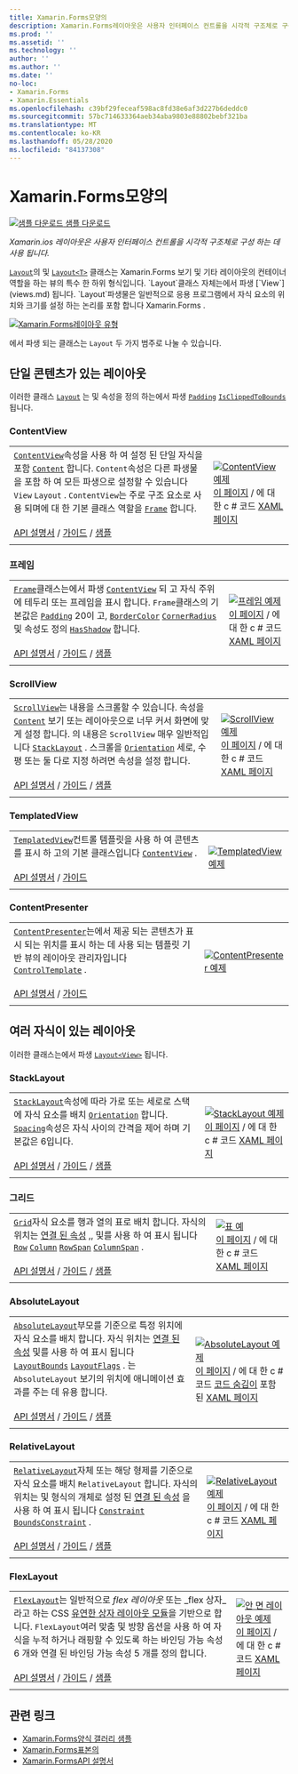 ```yaml
---
title: Xamarin.Forms모양의
description: Xamarin.Forms레이아웃은 사용자 인터페이스 컨트롤을 시각적 구조체로 구성 하는 데 사용 됩니다. 이 문서에서는에 포함 된 레이아웃을 나열 합니다 Xamarin.Forms .
ms.prod: ''
ms.assetid: ''
ms.technology: ''
author: ''
ms.author: ''
ms.date: ''
no-loc:
- Xamarin.Forms
- Xamarin.Essentials
ms.openlocfilehash: c39bf29feceaf598ac8fd38e6af3d227b6deddc0
ms.sourcegitcommit: 57bc714633364aeb34aba9803e88802bebf321ba
ms.translationtype: MT
ms.contentlocale: ko-KR
ms.lasthandoff: 05/28/2020
ms.locfileid: "84137308"
---
```

# <a name="xamarinforms-layouts"></a>Xamarin.Forms모양의

[![샘플 다운로드](~/media/shared/download.png) 샘플 다운로드](https://docs.microsoft.com/samples/xamarin/xamarin-forms-samples/formsgallery)

_Xamarin.ios 레이아웃은 사용자 인터페이스 컨트롤을 시각적 구조체로 구성 하는 데 사용 됩니다._

[`Layout`](xref:Xamarin.Forms.Layout)의 및 [`Layout<T>`](xref:Xamarin.Forms.Layout`1) 클래스는 Xamarin.Forms 보기 및 기타 레이아웃의 컨테이너 역할을 하는 뷰의 특수 한 하위 형식입니다. `Layout`클래스 자체는에서 파생 [`View`](views.md) 됩니다. `Layout`파생물은 일반적으로 응용 프로그램에서 자식 요소의 위치와 크기를 설정 하는 논리를 포함 합니다 Xamarin.Forms .

[![Xamarin.Forms레이아웃 유형](layouts-images/layouts-sml.png "[! OP. 비 LOC (Xamarin.ios)] 레이아웃 형식")](layouts-images/layouts.png#lightbox "[! OP. 비 LOC (Xamarin.ios)] 레이아웃 형식")

에서 파생 되는 클래스는 `Layout` 두 가지 범주로 나눌 수 있습니다.

## <a name="layouts-with-single-content"></a>단일 콘텐츠가 있는 레이아웃

이러한 클래스 [`Layout`](xref:Xamarin.Forms.Layout) 는 및 속성을 정의 하는에서 파생 [`Padding`](xref:Xamarin.Forms.Layout.Padding) [`IsClippedToBounds`](xref:Xamarin.Forms.Layout.IsClippedToBounds) 됩니다.

<a name="contentView" />

### <a name="contentview"></a>ContentView

|     |     |
| --- | --- |
| [`ContentView`](xref:Xamarin.Forms.ContentView)속성을 사용 하 여 설정 된 단일 자식을 포함 [`Content`](xref:Xamarin.Forms.ContentView.Content) 합니다. `Content`속성은 다른 파생물을 포함 하 여 모든 파생으로 설정할 수 있습니다 `View` `Layout` . `ContentView`는 주로 구조 요소로 사용 되며에 대 한 기본 클래스 역할을 [`Frame`](#frame) 합니다.<br /><br />[API 설명서](xref:Xamarin.Forms.ContentView)  /  [가이드](~/xamarin-forms/user-interface/layouts/contentview.md)  /  [샘플](https://docs.microsoft.com/samples/xamarin/xamarin-forms-samples/userinterface-contentviewdemos/) | [![ContentView 예제](layouts-images/ContentView.png "ContentView 예제")](layouts-images/ContentView-Large.png#lightbox "ContentView 예제")<br />[이 페이지](https://github.com/xamarin/xamarin-forms-samples/blob/master/FormsGallery/FormsGallery/FormsGallery/CodeExamples/ContentViewDemoPage.cs)  /  에 대 한 c # 코드 [XAML 페이지](https://github.com/xamarin/xamarin-forms-samples/blob/master/FormsGallery/FormsGallery/FormsGallery/XamlExamples/ContentViewDemoPage.xaml) |
|     |     |

<a named="frame" />

### <a name="frame"></a>프레임

|     |     |
| --- | --- |
| [`Frame`](xref:Xamarin.Forms.Frame)클래스는에서 파생 [`ContentView`](#contentView) 되 고 자식 주위에 테두리 또는 프레임을 표시 합니다. `Frame`클래스의 기본값은 [`Padding`](xref:Xamarin.Forms.Layout.Padding) 20이 고, [`BorderColor`](xref:Xamarin.Forms.Frame.BorderColor) [`CornerRadius`](xref:Xamarin.Forms.Frame.CornerRadius) 및 속성도 정의 [`HasShadow`](xref:Xamarin.Forms.Frame.HasShadow) 합니다.<br /><br />[API 설명서](xref:Xamarin.Forms.Frame)  /  [가이드](~/xamarin-forms/user-interface/layouts/frame.md)  /  [샘플](https://docs.microsoft.com/samples/xamarin/xamarin-forms-samples/userinterface-frame/) | [![프레임 예제](layouts-images/Frame.png "프레임 예제")](layouts-images/Frame-Large.png#lightbox "프레임 예제")<br />[이 페이지](https://github.com/xamarin/xamarin-forms-samples/blob/master/FormsGallery/FormsGallery/FormsGallery/CodeExamples/FrameDemoPage.cs)  /  에 대 한 c # 코드 [XAML 페이지](https://github.com/xamarin/xamarin-forms-samples/blob/master/FormsGallery/FormsGallery/FormsGallery/XamlExamples/FrameDemoPage.xaml) |
|     |     |

<a name="scrollView" />

### <a name="scrollview"></a>ScrollView

|     |     |
| --- | --- |
| [`ScrollView`](xref:Xamarin.Forms.ScrollView)는 내용을 스크롤할 수 있습니다. 속성을 [`Content`](xref:Xamarin.Forms.ScrollView.Content) 보기 또는 레이아웃으로 너무 커서 화면에 맞게 설정 합니다. 의 내용은 `ScrollView` 매우 일반적입니다 [`StackLayout`](#stackLayout) . 스크롤을 [`Orientation`](xref:Xamarin.Forms.ScrollView.Orientation) 세로, 수평 또는 둘 다로 지정 하려면 속성을 설정 합니다.<br /><br />[API 설명서](xref:Xamarin.Forms.ScrollView)  /  [가이드](~/xamarin-forms/user-interface/layouts/scroll-view.md)  /  [샘플](https://docs.microsoft.com/samples/xamarin/xamarin-forms-samples/userinterface-layout) | [![ScrollView 예제](layouts-images/ScrollView.png "ScrollView 예제")](layouts-images/ScrollView-Large.png#lightbox "ScrollView 예제")<br />[이 페이지](https://github.com/xamarin/xamarin-forms-samples/blob/master/FormsGallery/FormsGallery/FormsGallery/CodeExamples/ScrollViewDemoPage.cs)  /  에 대 한 c # 코드 [XAML 페이지](https://github.com/xamarin/xamarin-forms-samples/blob/master/FormsGallery/FormsGallery/FormsGallery/XamlExamples/ScrollViewDemoPage.xaml) |
|     |     |

### <a name="templatedview"></a>TemplatedView

|     |     |
| --- | --- |
| [`TemplatedView`](xref:Xamarin.Forms.TemplatedView)컨트롤 템플릿을 사용 하 여 콘텐츠를 표시 하 고의 기본 클래스입니다 [`ContentView`](#contentView) .<br /><br />[API 설명서](xref:Xamarin.Forms.TemplatedView)  /  [가이드](~/xamarin-forms/app-fundamentals/templates/control-template.md) | [![TemplatedView 예제](layouts-images/TemplatedView.png "TemplatedView 예제")](layouts-images/TemplatedView.png#lightbox "TemplatedView 예제") |
|     |     |

### <a name="contentpresenter"></a>ContentPresenter

|     |     |
| --- | --- |
| [`ContentPresenter`](xref:Xamarin.Forms.ContentPresenter)는에서 제공 되는 콘텐츠가 표시 되는 위치를 표시 하는 데 사용 되는 템플릿 기반 뷰의 레이아웃 관리자입니다 [`ControlTemplate`](xref:Xamarin.Forms.ControlTemplate) .<br /><br />[API 설명서](xref:Xamarin.Forms.ContentPresenter)  /  [가이드](~/xamarin-forms/app-fundamentals/templates/control-template.md) | [![ContentPresenter 예제](layouts-images/ContentPresenter.png "ContentPresenter 예제")](layouts-images/ContentPresenter.png#lightbox "ContentPresenter 예제") |
|     |     |

## <a name="layouts-with-multiple-children"></a>여러 자식이 있는 레이아웃

이러한 클래스는에서 파생 [`Layout<View>`](xref:Xamarin.Forms.Layout`1) 됩니다.

<a name="stackLayout" />

### <a name="stacklayout"></a>StackLayout

|     |     |
| --- | --- |
| [`StackLayout`](xref:Xamarin.Forms.StackLayout)속성에 따라 가로 또는 세로로 스택에 자식 요소를 배치 [`Orientation`](xref:Xamarin.Forms.StackLayout.Orientation) 합니다. [`Spacing`](xref:Xamarin.Forms.StackLayout.Spacing)속성은 자식 사이의 간격을 제어 하며 기본값은 6입니다.<br /><br />[API 설명서](xref:Xamarin.Forms.StackLayout)  /  [가이드](~/xamarin-forms/user-interface/layouts/stacklayout.md)  /  [샘플](https://docs.microsoft.com/samples/xamarin/xamarin-forms-samples/userinterface-layout)| [![StackLayout 예제](layouts-images/StackLayout.png "StackLayout 예제")](layouts-images/StackLayout-Large.png#lightbox "StackLayout 예제")<br />[이 페이지](https://github.com/xamarin/xamarin-forms-samples/blob/master/FormsGallery/FormsGallery/FormsGallery/CodeExamples/StackLayoutDemoPage.cs)  /  에 대 한 c # 코드 [XAML 페이지](https://github.com/xamarin/xamarin-forms-samples/blob/master/FormsGallery/FormsGallery/FormsGallery/XamlExamples/StackLayoutDemoPage.xaml) |
|     |     |

<a name="grid" />

### <a name="grid"></a>그리드

|     |     |
| --- | --- |
| [`Grid`](xref:Xamarin.Forms.Grid)자식 요소를 행과 열의 표로 배치 합니다. 자식의 위치는 [연결 된 속성](~/xamarin-forms/xaml/attached-properties.md) ,, 및를 사용 하 여 표시 됩니다 [`Row`](xref:Xamarin.Forms.Grid.RowProperty) [`Column`](xref:Xamarin.Forms.Grid.ColumnProperty) [`RowSpan`](xref:Xamarin.Forms.Grid.RowSpanProperty) [`ColumnSpan`](xref:Xamarin.Forms.Grid.ColumnSpanProperty) .<br /><br />[API 설명서](xref:Xamarin.Forms.Grid)  /  [가이드](~/xamarin-forms/user-interface/layouts/grid.md)  /  [샘플](https://docs.microsoft.com/samples/xamarin/xamarin-forms-samples/userinterface-layout) | [![표 예](layouts-images/Grid.png "표 예")](layouts-images/Grid-Large.png#lightbox "표 예")<br />[이 페이지](https://github.com/xamarin/xamarin-forms-samples/blob/master/FormsGallery/FormsGallery/FormsGallery/CodeExamples/GridDemoPage.cs)  /  에 대 한 c # 코드 [XAML 페이지](https://github.com/xamarin/xamarin-forms-samples/blob/master/FormsGallery/FormsGallery/FormsGallery/XamlExamples/GridDemoPage.xaml) |
|     |     |

### <a name="absolutelayout"></a>AbsoluteLayout

|     |     |
| --- | --- |
| [`AbsoluteLayout`](xref:Xamarin.Forms.AbsoluteLayout)부모를 기준으로 특정 위치에 자식 요소를 배치 합니다. 자식 위치는 [연결 된 속성](~/xamarin-forms/xaml/attached-properties.md) 및를 사용 하 여 표시 됩니다 [`LayoutBounds`](xref:Xamarin.Forms.AbsoluteLayout.LayoutBoundsProperty) [`LayoutFlags`](xref:Xamarin.Forms.AbsoluteLayout.LayoutFlagsProperty) . 는 `AbsoluteLayout` 보기의 위치에 애니메이션 효과를 주는 데 유용 합니다.<br /><br />[API 설명서](xref:Xamarin.Forms.AbsoluteLayout)  /  [가이드](~/xamarin-forms/user-interface/layouts/absolute-layout.md)  /  [샘플](https://docs.microsoft.com/samples/xamarin/xamarin-forms-samples/userinterface-layout) | [![AbsoluteLayout 예제](layouts-images/AbsoluteLayout.png "AbsoluteLayout 예제")](layouts-images/AbsoluteLayout-Large.png#lightbox "AbsoluteLayout 예제")<br />[이 페이지](https://github.com/xamarin/xamarin-forms-samples/blob/master/FormsGallery/FormsGallery/FormsGallery/CodeExamples/AbsoluteLayoutDemoPage.cs)  /  에 대 한 c # 코드 [코드 숨김이](https://github.com/xamarin/xamarin-forms-samples/blob/master/FormsGallery/FormsGallery/FormsGallery/XamlExamples/AbsoluteLayoutDemoPage.xaml.cs) 포함 된 [XAML 페이지](https://github.com/xamarin/xamarin-forms-samples/blob/master/FormsGallery/FormsGallery/FormsGallery/XamlExamples/AbsoluteLayoutDemoPage.xaml) |
|     |     |

### <a name="relativelayout"></a>RelativeLayout

|     |     |
| --- | --- |
| [`RelativeLayout`](xref:Xamarin.Forms.RelativeLayout)자체 또는 해당 형제를 기준으로 자식 요소를 배치 `RelativeLayout` 합니다. 자식의 위치는 및 형식의 개체로 설정 된 [연결 된 속성](~/xamarin-forms/xaml/attached-properties.md) 을 사용 하 여 표시 됩니다 [`Constraint`](xref:Xamarin.Forms.Constraint) [`BoundsConstraint`](xref:Xamarin.Forms.Constraint) .<br /><br />[API 설명서](xref:Xamarin.Forms.RelativeLayout)  /  [가이드](~/xamarin-forms/user-interface/layouts/relative-layout.md)  /  [샘플](https://docs.microsoft.com/samples/xamarin/xamarin-forms-samples/userinterface-layout) | [![RelativeLayout 예제](layouts-images/RelativeLayout.png "RelativeLayout 예제")](layouts-images/RelativeLayout-Large.png#lightbox "RelativeLayout 예제")<br />[이 페이지](https://github.com/xamarin/xamarin-forms-samples/blob/master/FormsGallery/FormsGallery/FormsGallery/CodeExamples/RelativeLayoutDemoPage.cs)  /  에 대 한 c # 코드 [XAML 페이지](https://github.com/xamarin/xamarin-forms-samples/blob/master/FormsGallery/FormsGallery/FormsGallery/XamlExamples/RelativeLayoutDemoPage.xaml) |
|     |     |

### <a name="flexlayout"></a>FlexLayout

|     |     |
| --- | --- |
| [`FlexLayout`](xref:Xamarin.Forms.FlexLayout)는 일반적으로 _flex 레이아웃_ 또는 _flex 상자_라고 하는 CSS [유연한 상자 레이아웃 모듈](https://www.w3.org/TR/css-flexbox-1/)을 기반으로 합니다. `FlexLayout`여러 맞춤 및 방향 옵션을 사용 하 여 자식을 누적 하거나 래핑할 수 있도록 하는 바인딩 가능 속성 6 개와 연결 된 바인딩 가능 속성 5 개를 정의 합니다.<br /><br />[API 설명서](xref:Xamarin.Forms.FlexLayout)  /  [가이드](~/xamarin-forms/user-interface/layouts/flex-layout.md)  /  [샘플](https://docs.microsoft.com/samples/xamarin/xamarin-forms-samples/userinterface-flexlayoutdemos) | [![안 면 레이아웃 예제](layouts-images/FlexLayout.png "안 면 레이아웃 예제")](layouts-images/FlexLayout-Large.png#lightbox "안 면 레이아웃 예제")<br />[이 페이지](https://github.com/xamarin/xamarin-forms-samples/blob/master/FormsGallery/FormsGallery/FormsGallery/CodeExamples/FlexLayoutDemoPage.cs)  /  에 대 한 c # 코드 [XAML 페이지](https://github.com/xamarin/xamarin-forms-samples/blob/master/FormsGallery/FormsGallery/FormsGallery/XamlExamples/FlexLayoutDemoPage.xaml) |
|     |     |

## <a name="related-links"></a>관련 링크

- [Xamarin.Forms양식 갤러리 샘플](https://docs.microsoft.com/samples/xamarin/xamarin-forms-samples/formsgallery)
- [Xamarin.Forms표본의](https://docs.microsoft.com/samples/browse/?products=xamarin&term=Xamarin.Forms)
- [Xamarin.FormsAPI 설명서](https://docs.microsoft.com/dotnet/api/xamarin.forms?view=xamarin-forms)
